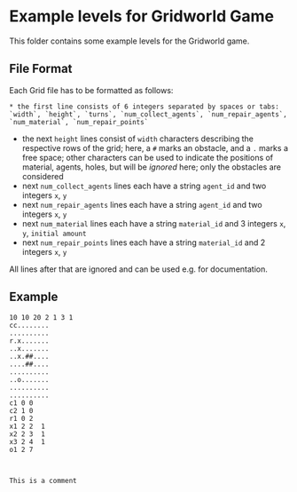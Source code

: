 Example levels for Gridworld Game
=================================

This folder contains some example levels for the Gridworld game.


File Format
-----------

Each Grid file has to be formatted as follows:

    * the first line consists of 6 integers separated by spaces or tabs: `width`, `height`, `turns`, `num_collect_agents`, `num_repair_agents`, `num_material`, `num_repair_points` 
* the next `height` lines consist of `width` characters describing the respective rows of the grid; here, a `#` marks an obstacle, and a `.` marks a free space; other characters can be used to indicate the positions of material, agents, holes, but will be _ignored_ here; only the obstacles are considered
* next `num_collect_agents` lines each have a string `agent_id` and two integers `x`, `y`
* next `num_repair_agents` lines each have a string `agent_id` and two integers `x`, `y`
* next `num_material` lines each have a string `material_id` and 3 integers `x`, `y`, `initial amount`
* next `num_repair_points` lines each have a string `material_id` and 2 integers `x`, `y`


All lines after that are ignored and can be used e.g. for documentation.

Example
-------

    10 10 20 2 1 3 1
	cc........
	..........
	r.x.......
	..x.......
	..x.##....
	....##....
	..........
	..o.......
	..........
	..........
	c1 0 0
	c2 1 0
	r1 0 2
	x1 2 2  1
	x2 2 3  1
	x3 2 4  1
	o1 2 7
	
	
	
	This is a comment
